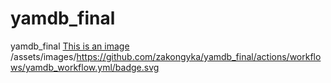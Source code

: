 # yamdb_final
yamdb_final
[This is an image](https://github.com/zakongyka/yamdb_final/actions/workflows/yamdb_workflow.yml/badge.svg)
/assets/images/https://github.com/zakongyka/yamdb_final/actions/workflows/yamdb_workflow.yml/badge.svg
